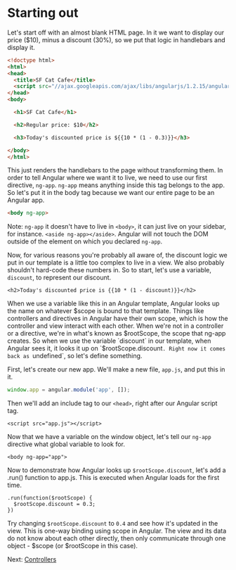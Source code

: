 # Starting out

Let's start off with an almost blank HTML page. In it we want to display our price ($10), minus a discount (30%), so we put that logic in handlebars and display it.

```html
<!doctype html>
<html>
<head>
  <title>SF Cat Cafe</title>
  <script src="//ajax.googleapis.com/ajax/libs/angularjs/1.2.15/angular.min.js"></script>
</head>
<body>

  <h1>SF Cat Cafe</h1>

  <h2>Regular price: $10</h2>

  <h3>Today's discounted price is ${{10 * (1 - 0.3)}}</h3>

</body>
</html>
```

This just renders the handlebars to the page without transforming them. In order to tell Angular where we want it to live, we need to use our first directive, `ng-app`. `ng-app` means anything inside this tag belongs to the app. So let's put it in the body tag because we want our entire page to be an Angular app.

```html
<body ng-app>
```

Note: `ng-app` it doesn't have to live in `<body>`, it can just live on your sidebar, for instance. `<aside ng-app></aside>`. Angular will not touch the DOM outside of the element on which you declared `ng-app`.

Now, for various reasons you're probably all aware of, the discount logic we put in our template is a little too complex to live in a view. We also probably shouldn't hard-code these numbers in. So to start, let's use a variable, `discount`, to represent our discount.

```
<h2>Today's discounted price is {{10 * (1 - discount)}}</h2>
```

When we use a variable like this in an Angular template, Angular looks up the name on whatever $scope is bound to that template. Things like controllers and directives in Angular have their own scope, which is how the controller and view interact with each other. When we're not in a controller or a directive, we're in what's known as $rootScope, the scope that ng-app creates. So when we use the variable `discount` in our template, when Angular sees it, it looks it up on `$rootScope.discount`. Right now it comes back as `undefined`, so let's define something.

First, let's create our new app. We'll make a new file, `app.js`, and put this in it.

```js
window.app = angular.module('app', []);
```

Then we'll add an include tag to our `<head>`, right after our Angular script tag.

```
<script src="app.js"></script>
```

Now that we have a variable on the window object, let's tell our `ng-app` directive what global variable to look for.

```
<body ng-app="app">
```

Now to demonstrate how Angular looks up `$rootScope.discount`, let's add a .run() function to app.js. This is executed when Angular loads for the first time.

```
.run(function($rootScope) {
  $rootScope.discount = 0.3;
})
```

Try changing `$rootScope.discount` to `0.4` and see how it's updated in the view. This is one-way binding using scope in Angular. The view and its data do not know about each other directly, then only communicate through one object - $scope (or $rootScope in this case).

Next: [Controllers](2-controllers.md)
